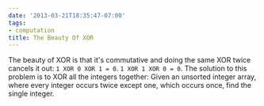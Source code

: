 ```yaml
---
date: '2013-03-21T18:35:47-07:00'
tags:
- computation
title: The Beauty Of XOR
---
```


The beauty of XOR is that it's commutative and doing the same XOR twice cancels it out: `1 XOR 0 XOR 1 = 0`. `1 XOR 1 XOR 0 = 0`. The solution to this problem is to XOR all the integers together: Given an unsorted integer array, where every integer occurs twice except one, which occurs once, find the single integer.
